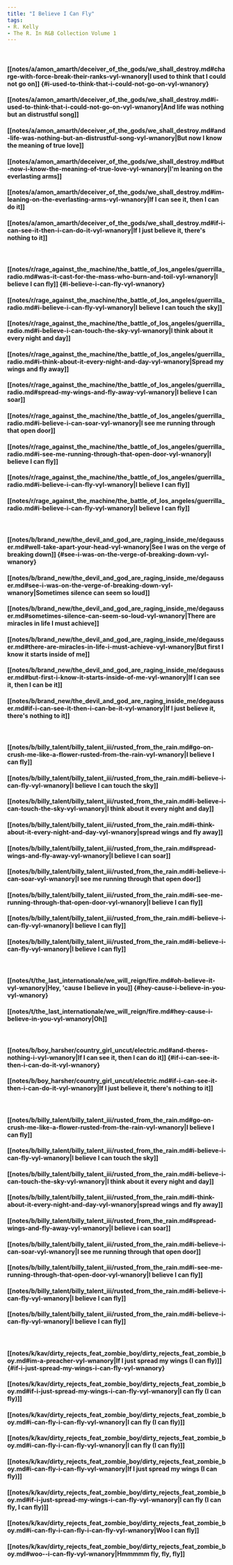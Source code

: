 ```yaml
---
title: "I Believe I Can Fly"
tags:
- R. Kelly
- The R. In R&B Collection Volume 1
---
```

&nbsp;
#### [[notes/a/amon_amarth/deceiver_of_the_gods/we_shall_destroy.md#charge-with-force-break-their-ranks-vyl-wnanory|I used to think that I could not go on]] {#i-used-to-think-that-i-could-not-go-on-vyl-wnanory}
#### [[notes/a/amon_amarth/deceiver_of_the_gods/we_shall_destroy.md#i-used-to-think-that-i-could-not-go-on-vyl-wnanory|And life was nothing but an distrustful song]]
#### [[notes/a/amon_amarth/deceiver_of_the_gods/we_shall_destroy.md#and-life-was-nothing-but-an-distrustful-song-vyl-wnanory|But now I know the meaning of true love]]
#### [[notes/a/amon_amarth/deceiver_of_the_gods/we_shall_destroy.md#but-now-i-know-the-meaning-of-true-love-vyl-wnanory|I'm leaning on the everlasting arms]]
#### [[notes/a/amon_amarth/deceiver_of_the_gods/we_shall_destroy.md#im-leaning-on-the-everlasting-arms-vyl-wnanory|If I can see it, then I can do it]]
#### [[notes/a/amon_amarth/deceiver_of_the_gods/we_shall_destroy.md#if-i-can-see-it-then-i-can-do-it-vyl-wnanory|If I just believe it, there's nothing to it]]
&nbsp;
#### [[notes/r/rage_against_the_machine/the_battle_of_los_angeles/guerrilla_radio.md#was-it-cast-for-the-mass-who-burn-and-toil-vyl-wnanory|I believe I can fly]] {#i-believe-i-can-fly-vyl-wnanory}
#### [[notes/r/rage_against_the_machine/the_battle_of_los_angeles/guerrilla_radio.md#i-believe-i-can-fly-vyl-wnanory|I believe I can touch the sky]]
#### [[notes/r/rage_against_the_machine/the_battle_of_los_angeles/guerrilla_radio.md#i-believe-i-can-touch-the-sky-vyl-wnanory|I think about it every night and day]]
#### [[notes/r/rage_against_the_machine/the_battle_of_los_angeles/guerrilla_radio.md#i-think-about-it-every-night-and-day-vyl-wnanory|Spread my wings and fly away]]
#### [[notes/r/rage_against_the_machine/the_battle_of_los_angeles/guerrilla_radio.md#spread-my-wings-and-fly-away-vyl-wnanory|I believe I can soar]]
#### [[notes/r/rage_against_the_machine/the_battle_of_los_angeles/guerrilla_radio.md#i-believe-i-can-soar-vyl-wnanory|I see me running through that open door]]
#### [[notes/r/rage_against_the_machine/the_battle_of_los_angeles/guerrilla_radio.md#i-see-me-running-through-that-open-door-vyl-wnanory|I believe I can fly]]
#### [[notes/r/rage_against_the_machine/the_battle_of_los_angeles/guerrilla_radio.md#i-believe-i-can-fly-vyl-wnanory|I believe I can fly]]
#### [[notes/r/rage_against_the_machine/the_battle_of_los_angeles/guerrilla_radio.md#i-believe-i-can-fly-vyl-wnanory|I believe I can fly]]
&nbsp;
#### [[notes/b/brand_new/the_devil_and_god_are_raging_inside_me/degausser.md#well-take-apart-your-head-vyl-wnanory|See I was on the verge of breaking down]] {#see-i-was-on-the-verge-of-breaking-down-vyl-wnanory}
#### [[notes/b/brand_new/the_devil_and_god_are_raging_inside_me/degausser.md#see-i-was-on-the-verge-of-breaking-down-vyl-wnanory|Sometimes silence can seem so loud]]
#### [[notes/b/brand_new/the_devil_and_god_are_raging_inside_me/degausser.md#sometimes-silence-can-seem-so-loud-vyl-wnanory|There are miracles in life I must achieve]]
#### [[notes/b/brand_new/the_devil_and_god_are_raging_inside_me/degausser.md#there-are-miracles-in-life-i-must-achieve-vyl-wnanory|But first I know it starts inside of me]]
#### [[notes/b/brand_new/the_devil_and_god_are_raging_inside_me/degausser.md#but-first-i-know-it-starts-inside-of-me-vyl-wnanory|If I can see it, then I can be it]]
#### [[notes/b/brand_new/the_devil_and_god_are_raging_inside_me/degausser.md#if-i-can-see-it-then-i-can-be-it-vyl-wnanory|If I just believe it, there's nothing to it]]
&nbsp;
#### [[notes/b/billy_talent/billy_talent_iii/rusted_from_the_rain.md#go-on-crush-me-like-a-flower-rusted-from-the-rain-vyl-wnanory|I believe I can fly]]
#### [[notes/b/billy_talent/billy_talent_iii/rusted_from_the_rain.md#i-believe-i-can-fly-vyl-wnanory|I believe I can touch the sky]]
#### [[notes/b/billy_talent/billy_talent_iii/rusted_from_the_rain.md#i-believe-i-can-touch-the-sky-vyl-wnanory|I think about it every night and day]]
#### [[notes/b/billy_talent/billy_talent_iii/rusted_from_the_rain.md#i-think-about-it-every-night-and-day-vyl-wnanory|spread wings and fly away]]
#### [[notes/b/billy_talent/billy_talent_iii/rusted_from_the_rain.md#spread-wings-and-fly-away-vyl-wnanory|I believe I can soar]]
#### [[notes/b/billy_talent/billy_talent_iii/rusted_from_the_rain.md#i-believe-i-can-soar-vyl-wnanory|I see me running through that open door]]
#### [[notes/b/billy_talent/billy_talent_iii/rusted_from_the_rain.md#i-see-me-running-through-that-open-door-vyl-wnanory|I believe I can fly]]
#### [[notes/b/billy_talent/billy_talent_iii/rusted_from_the_rain.md#i-believe-i-can-fly-vyl-wnanory|I believe I can fly]]
#### [[notes/b/billy_talent/billy_talent_iii/rusted_from_the_rain.md#i-believe-i-can-fly-vyl-wnanory|I believe I can fly]]
&nbsp;
#### [[notes/t/the_last_internationale/we_will_reign/fire.md#oh-believe-it-vyl-wnanory|Hey, 'cause I believe in you]] {#hey-cause-i-believe-in-you-vyl-wnanory}
#### [[notes/t/the_last_internationale/we_will_reign/fire.md#hey-cause-i-believe-in-you-vyl-wnanory|Oh]]
&nbsp;
#### [[notes/b/boy_harsher/country_girl_uncut/electric.md#and-theres-nothing-i-vyl-wnanory|If I can see it, then I can do it]] {#if-i-can-see-it-then-i-can-do-it-vyl-wnanory}
#### [[notes/b/boy_harsher/country_girl_uncut/electric.md#if-i-can-see-it-then-i-can-do-it-vyl-wnanory|If I just believe it, there's nothing to it]]
&nbsp;
#### [[notes/b/billy_talent/billy_talent_iii/rusted_from_the_rain.md#go-on-crush-me-like-a-flower-rusted-from-the-rain-vyl-wnanory|I believe I can fly]]
#### [[notes/b/billy_talent/billy_talent_iii/rusted_from_the_rain.md#i-believe-i-can-fly-vyl-wnanory|I believe I can touch the sky]]
#### [[notes/b/billy_talent/billy_talent_iii/rusted_from_the_rain.md#i-believe-i-can-touch-the-sky-vyl-wnanory|I think about it every night and day]]
#### [[notes/b/billy_talent/billy_talent_iii/rusted_from_the_rain.md#i-think-about-it-every-night-and-day-vyl-wnanory|spread wings and fly away]]
#### [[notes/b/billy_talent/billy_talent_iii/rusted_from_the_rain.md#spread-wings-and-fly-away-vyl-wnanory|I believe i can soar]]
#### [[notes/b/billy_talent/billy_talent_iii/rusted_from_the_rain.md#i-believe-i-can-soar-vyl-wnanory|I see me running through that open door]]
#### [[notes/b/billy_talent/billy_talent_iii/rusted_from_the_rain.md#i-see-me-running-through-that-open-door-vyl-wnanory|I believe I can fly]]
#### [[notes/b/billy_talent/billy_talent_iii/rusted_from_the_rain.md#i-believe-i-can-fly-vyl-wnanory|I believe I can fly]]
#### [[notes/b/billy_talent/billy_talent_iii/rusted_from_the_rain.md#i-believe-i-can-fly-vyl-wnanory|I believe I can fly]]
&nbsp;
#### [[notes/k/kav/dirty_rejects_feat_zombie_boy/dirty_rejects_feat_zombie_boy.md#im-a-preacher-vyl-wnanory|If I just spread my wings (I can fly)]] {#if-i-just-spread-my-wings-i-can-fly-vyl-wnanory}
#### [[notes/k/kav/dirty_rejects_feat_zombie_boy/dirty_rejects_feat_zombie_boy.md#if-i-just-spread-my-wings-i-can-fly-vyl-wnanory|I can fly (I can fly)]]
#### [[notes/k/kav/dirty_rejects_feat_zombie_boy/dirty_rejects_feat_zombie_boy.md#i-can-fly-i-can-fly-vyl-wnanory|I can fly (I can fly)]]
#### [[notes/k/kav/dirty_rejects_feat_zombie_boy/dirty_rejects_feat_zombie_boy.md#i-can-fly-i-can-fly-vyl-wnanory|I can fly (I can fly)]]
#### [[notes/k/kav/dirty_rejects_feat_zombie_boy/dirty_rejects_feat_zombie_boy.md#i-can-fly-i-can-fly-vyl-wnanory|If I just spread my wings (I can fly)]]
#### [[notes/k/kav/dirty_rejects_feat_zombie_boy/dirty_rejects_feat_zombie_boy.md#if-i-just-spread-my-wings-i-can-fly-vyl-wnanory|I can fly (I can fly, I can fly)]]
#### [[notes/k/kav/dirty_rejects_feat_zombie_boy/dirty_rejects_feat_zombie_boy.md#i-can-fly-i-can-fly-i-can-fly-vyl-wnanory|Woo  I can fly]]
#### [[notes/k/kav/dirty_rejects_feat_zombie_boy/dirty_rejects_feat_zombie_boy.md#woo--i-can-fly-vyl-wnanory|Hmmmmm  fly, fly, fly]]
